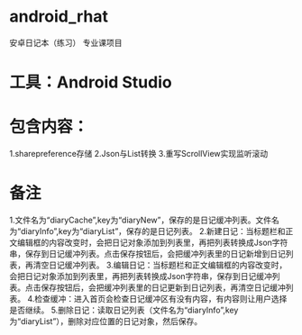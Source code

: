 ﻿# android_rhat
安卓日记本（练习）
专业课项目
# 工具：Android Studio
# 包含内容：
1.sharepreference存储
2.Json与List转换
3.重写ScrollView实现监听滚动
# 备注
1.文件名为“diaryCache”,key为“diaryNew”，保存的是日记缓冲列表。文件名为“diaryInfo”,key为“diaryList”，保存的是日记列表。
2.新建日记：当标题栏和正文编辑框的内容改变时，会把日记对象添加到列表里，再把列表转换成Json字符串，保存到日记缓冲列表。点击保存按钮后，会把缓冲列表里的日记新增到日记列表，再清空日记缓冲列表。
3.编辑日记：当标题栏和正文编辑框的内容改变时，会把日记对象添加到列表里，再把列表转换成Json字符串，保存到日记缓冲列表。点击保存按钮后，会把缓冲列表里的日记更新到日记列表，再清空日记缓冲列表。
4.检查缓冲：进入首页会检查日记缓冲区有没有内容，有内容则让用户选择是否继续。
5.删除日记：读取日记列表（文件名为“diaryInfo”,key为“diaryList”），删除对应位置的日记对象，然后保存。